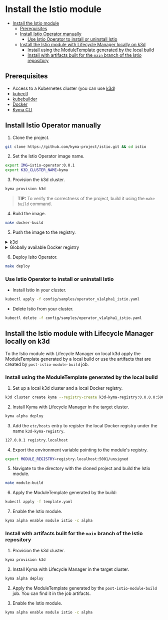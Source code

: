 # Install the Istio module
- [Install the Istio module](#install-the-istio-module)
  - [Prerequisites](#prerequisites)
  - [Install Istio Operator manually](#install-istio-operator-manually)
    - [Use Istio Operator to install or uninstall Istio](#use-istio-operator-to-install-or-uninstall-istio)
  - [Install the Istio module with Lifecycle Manager locally on k3d](#install-the-istio-module-with-lifecycle-manager-locally-on-k3d)
    - [Install using the ModuleTemplate generated by the local build](#install-using-the-moduletemplate-generated-by-the-local-build)
    - [Install with artifacts built for the `main` branch of the Istio repository](#install-with-artifacts-built-for-the-main-branch-of-the-istio-repository)

## Prerequisites

- Access to a Kubernetes cluster (you can use [k3d](https://k3d.io/v5.5.1/))
- [kubectl](https://kubernetes.io/docs/tasks/tools/)
- [kubebuilder](https://book.kubebuilder.io/)
- [Docker](https://www.docker.com)
- [Kyma CLI](https://kyma-project.io/docs/kyma/latest/04-operation-guides/operations/01-install-kyma-CLI)

## Install Istio Operator manually

1. Clone the project.

```bash
git clone https://github.com/kyma-project/istio.git && cd istio
```

2. Set the Istio Operator image name.

```bash
export IMG=istio-operator:0.0.1
export K3D_CLUSTER_NAME=kyma
```

3. Provision the k3d cluster.

```bash
kyma provision k3d
```
>**TIP:** To verify the correctness of the project, build it using the `make build` command.

4. Build the image.

```bash
make docker-build
```

5. Push the image to the registry.

<div tabs name="Push image" group="istio-operator-installation">
  <details>
  <summary label="k3d">
  k3d
  </summary>

   ```bash
   k3d image import $IMG -c $K3D_CLUSTER_NAME
   ```

  </details>
  <details>
  <summary label="Docker registry">
  Globally available Docker registry
  </summary>

   ```bash
   make docker-push
   ```

  </details>
</div>

6. Deploy Isito Operator.

```bash
make deploy
```

### Use Istio Operator to install or uninstall Istio

- Install Istio in your cluster.

```bash
kubectl apply -f config/samples/operator_v1alpha1_istio.yaml
```

- Delete Istio from your cluster.

```bash
kubectl delete -f config/samples/operator_v1alpha1_istio.yaml
```

## Install the Istio module with Lifecycle Manager locally on k3d

To the Istio module with Lifecycle Manager on local k3d apply the ModuleTemplate generated by a local build or use the artifacts that are created by `post-istio-module-build` job. 

### Install using the ModuleTemplate generated by the local build


1. Set up a local k3d cluster and a local Docker registry.

```bash
k3d cluster create kyma --registry-create k3d-kyma-registry:0.0.0.0:5001
```

2. Install Kyma with Lifecycle Manager in the target cluster.

```bash
kyma alpha deploy
```

3. Add the `etc/hosts` entry to register the local Docker registry under the name `k3d-kyma-registry`.

```bash
127.0.0.1 registry.localhost
```

4. Export the environment variable pointing to the module's registry.

```bash
export MODULE_REGISTRY=registry.localhost:5001/unsigned
```

5. Navigate to the directory with the cloned project and build the Istio module.

```bash
make module-build
```

6. Apply the ModuleTemplate generated by the build:  

```bash
kubectl apply -f template.yaml
```

7. Enable the Istio module. 

```bash
kyma alpha enable module istio -c alpha
```

### Install with artifacts built for the `main` branch of the Istio repository

1. Provision the k3d cluster.

```bash
kyma provision k3d
```

2. Install Kyma with Lifecycle Manager in the target cluster.

```bash
kyma alpha deploy
```

2. Apply the ModuleTemplate generated by the `post-istio-module-build` job. You can find it in the job artifacts.
   
3. Enable the Istio module. 

```bash
kyma alpha enable module istio -c alpha
```
